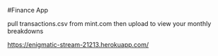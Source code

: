 #Finance App

pull transactions.csv from mint.com then upload to view your monthly breakdowns

https://enigmatic-stream-21213.herokuapp.com/